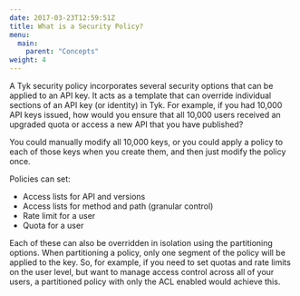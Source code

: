 ```yaml
---
date: 2017-03-23T12:59:51Z
title: What is a Security Policy?
menu:
  main:
    parent: "Concepts"
weight: 4 
---
```


A Tyk security policy incorporates several security options that can be applied to an API key. It acts as a template that can override individual sections of an API key (or identity) in Tyk. For example, if you had 10,000 API keys issued, how would you ensure that all 10,000 users received an upgraded quota or access a new API that you have published?

You could manually modify all 10,000 keys, or you could apply a policy to each of those keys when you create them, and then just modify the policy once.

Policies can set:

* Access lists for API and versions
* Access lists for method and path (granular control)
* Rate limit for a user
* Quota for a user

Each of these can also be overridden in isolation using the partitioning options. When partitioning a policy, only one segment of the policy will be applied to the key. So, for example, if you need to set quotas and rate limits on the user level, but want to manage access control across all of your users, a partitioned policy with only the ACL enabled would achieve this.

